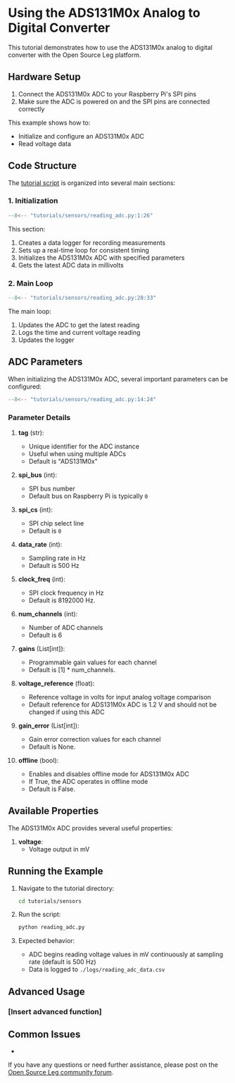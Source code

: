 # Using the ADS131M0x Analog to Digital Converter

This tutorial demonstrates how to use the ADS131M0x analog to digital converter with the Open Source Leg platform.

## Hardware Setup

1. Connect the ADS131M0x ADC to your Raspberry Pi's SPI pins
2. Make sure the ADC is powered on and the SPI pins are connected correctly

This example shows how to:

- Initialize and configure an ADS131M0x ADC
- Read voltage data

## Code Structure

The [tutorial script](https://github.com/neurobionics/opensourceleg/blob/main/tutorials/sensors/reading_adc.py) is organized into several main sections:

### 1. Initialization

```python
--8<-- "tutorials/sensors/reading_adc.py:1:26"
```

This section:

1. Creates a data logger for recording measurements
2. Sets up a real-time loop for consistent timing
3. Initializes the ADS131M0x ADC with specified parameters
4. Gets the latest ADC data in millivolts

### 2. Main Loop

```python
--8<-- "tutorials/sensors/reading_adc.py:28:33"
```

The main loop:
1. Updates the ADC to get the latest reading
2. Logs the time and current voltage reading
3. Updates the logger

## ADC Parameters

When initializing the ADS131M0x ADC, several important parameters can be configured:

```python
--8<-- "tutorials/sensors/reading_adc.py:14:24"
```

### Parameter Details

1. **tag** (str):
      - Unique identifier for the ADC instance
      - Useful when using multiple ADCs
      - Default is "ADS131M0x"

2. **spi_bus** (int):
      - SPI bus number
      - Default bus on Raspberry Pi is typically `0`

3. **spi_cs** (int):
      - SPI chip select line
      - Default is `0`

4. **data_rate** (int):
      - Sampling rate in Hz
      - Default is 500 Hz

5. **clock_freq** (int):
      - SPI clock frequency in Hz
      - Default is 8192000 Hz.

6. **num_channels** (int):
      - Number of ADC channels
      - Default is 6

7. **gains** (List[int]):
      - Programmable gain values for each channel
      - Default is [1] * num_channels.

8. **voltage_reference** (float):
      - Reference voltage in volts for input analog voltage comparison
      - Default reference for ADS131M0x ADC is 1.2 V and should not be changed if using this ADC

9. **gain_error** (List[int]):
      - Gain error correction values for each channel
      - Default is None.

10. **offline** (bool):
      - Enables and disables offline mode for ADS131M0x ADC
      - If True, the ADC operates in offline mode
      - Default is False.

## Available Properties

The ADS131M0x ADC provides several useful properties:

1. **voltage**:
      - Voltage output in mV

## Running the Example

1. Navigate to the tutorial directory:
   ```bash
   cd tutorials/sensors
   ```

2. Run the script:
   ```bash
   python reading_adc.py
   ```

3. Expected behavior:
      - ADC begins reading voltage values in mV continuously at sampling rate (default is 500 Hz)
      - Data is logged to `./logs/reading_adc_data.csv`

## Advanced Usage

### [Insert advanced function]

## Common Issues

-

If you have any questions or need further assistance, please post on the [Open Source Leg community forum](https://opensourceleg.org/community).

